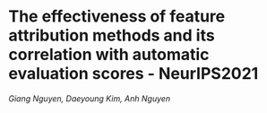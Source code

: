 
# The effectiveness of feature attribution methods and its correlation with automatic evaluation scores - NeurIPS2021
*Giang Nguyen, Daeyoung Kim, Anh Nguyen*

